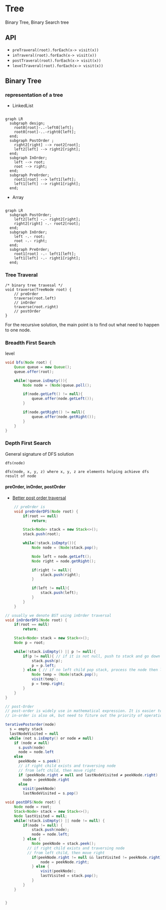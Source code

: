 # Tree
Binary Tree, Binary Search tree

## API
* `preTraveral(root).forEach(x-> visit(x))`
* `inTraveral(root).forEach(x-> visit(x))`
* `postTraveral(root).forEach(x-> visit(x))`
* `levelTraveral(root).forEach(x-> visit(x))`
## Binary Tree

### representation of a tree
* LinkedList
```mermaid

graph LR
  subgraph design;
	root0[root]-..-left0[left];
	root0[root]-..-right0[left];
  end;	
  subgraph PostOrder ;
	right2[right] --> root2[root];
	left2[left] --> right2[right];
  end;
  subgraph InOrder;
	left --> root;
	root --> right;
  end;
  subgraph PreOrder;
	root1[root] --> left1[left];
	left1[left] --> right1[right];
  end;

```
* Array
```mermaid

graph LR
  subgraph PostOrder;
	left2[left] -.- right2[right];
	right2[right] -.- root2[root];
  end;
  subgraph InOrder;
	left -.- root;
	root -.- right;
  end;
  subgraph PreOrder;
	root1[root] -.- left1[left];
	left1[left] -.- right1[right];
  end;

```

### Tree Traveral

```
/* binary tree travesal */
void traverse(TreeNode root) {
    // preOrder
    traverse(root.left)
    // inOrder
    traverse(root.right)
    // postOrder
}
```
For the recursive solution, the main point is to find out what need to happen to one node.


### Breadth First Search
level 

```java
void bfs(Node root) {
    Queue queue = new Queue();
    queue.offer(root);

    while(!queue.isEmpty()){
        Node node = (Node)queue.poll();

        if(node.getLeft() != null){
            queue.offer(node.getLeft());
        }

        if(node.getRight() != null){
            queue.offer(node.getRight());
        }
    }
}

```

### Depth First Search	

General signature of DFS solution

`dfs(node)`

`dfs(node, x, y, z) where x, y, z are elements helping achieve dfs result of node`


#### preOrder, inOrder, postOrder
 * [Better post order traversal](x-devonthink-item://1A56BAC0-62CC-4DC6-A20E-A0ACB1E6213E)


```java
    // preOrder is 
    void preOrderDFS(Node root) {
        if(root == null)
            return;

        Stack<Node> stack = new Stack<>();
        stack.push(root);

        while(!stack.isEmpty()){
            Node node = (Node)stack.pop();

            Node left = node.getLeft();
            Node right = node.getRight();

            if(right != null){
                stack.push(right);
            }

            if(left != null){
                stack.push(left);
            }
        }
    }

// usually we denote BST using inOrder traversal
void inOrderDFS(Node root) {
    if(root == null)
        return;

    Stack<Node> stack = new Stack<>();
    Node p = root;

    while(!stack.isEmpty() || p != null){
        if(p != null){ // if it is not null, push to stack and go down the tree to left
            stack.push(p);
            p = p.left;
        } else { // if no left child pop stack, process the node then let p point to the right
            Node temp = (Node)stack.pop();
            visit(temp);
            p = temp.right;
        }
    }
}

// post-Order
// post-order is widely use in mathematical expression. It is easier to write a program to parse a post-order expression. Here is an example
// in-order is also ok, but need to fiture out the priority of operation, post-order honor the operator priority already.

terativePostorder(node)
  s ← empty stack
  lastNodeVisited ← null
  while (not s.isEmpty() or node ≠ null)
    if (node ≠ null)
      s.push(node)
      node ← node.left
    else
      peekNode ← s.peek()
      // if right child exists and traversing node
      // from left child, then move right
      if (peekNode.right ≠ null and lastNodeVisited ≠ peekNode.right)
        node ← peekNode.right
      else
        visit(peekNode)
        lastNodeVisited ← s.pop()

void postDFS(Node root) {
    Node node = root;
    Stack<Node> stack = new Stack<>();
    Node lastVisited = null;
    while(!stack.isEmpty() || node != null) {
        if(node != null) {
            stack.push(node);
            node = node.left;
        } else {
            Node peekNode = stack.peek();
    	  // if right child exists and traversing node
	      // from left child, then move right
            if(peekNode.right != null && lastVisited != peekNode.right) {
                node = peekNode.right;
            } else {
                visit(peekNode);
                lastVisited = stack.pop();
            }
        }
    }


}

```  



